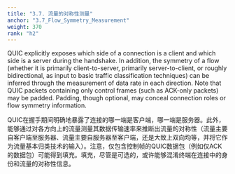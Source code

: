 ```yaml
---
title: "3.7. 流量的对称性测量"
anchor: "3.7_Flow_Symmetry_Measurement"
weight: 370
rank: "h2"
---
```


QUIC explicitly exposes which side of a connection is a client and which side is a server during the handshake. In addition, the symmetry of a flow (whether it is primarily client-to-server, primarily server-to-client, or roughly bidirectional, as input to basic traffic classification techniques) can be inferred through the measurement of data rate in each direction. Note that QUIC packets containing only control frames (such as ACK-only packets) may be padded. Padding, though optional, may conceal connection roles or flow symmetry information.

QUIC在握手期间明确地暴露了连接的哪一端是客户端，哪一端是服务器。此外，能够通过对各方向上的流量测量其数据传输速率来推断出流量的对称性（流量主要自客户端至服务器、流量主要自服务器至客户端，还是大致上双向均等，并将它作为流量基本归类技术的输入）。注意，仅包含控制帧的QUIC数据包（例如仅ACK的数据包）可能得到填充。填充，尽管是可选的，或许能够混淆终端在连接中的身份和流量的对称性信息。

